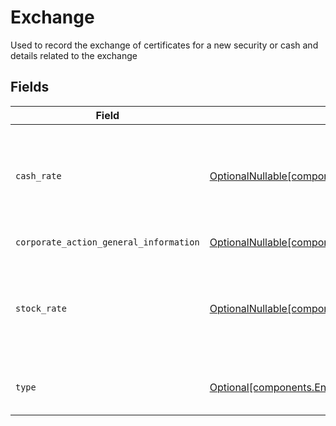 # Exchange

Used to record the exchange of certificates for a new security or cash and details related to the exchange


## Fields

| Field                                                                                                                                                    | Type                                                                                                                                                     | Required                                                                                                                                                 | Description                                                                                                                                              | Example                                                                                                                                                  |
| -------------------------------------------------------------------------------------------------------------------------------------------------------- | -------------------------------------------------------------------------------------------------------------------------------------------------------- | -------------------------------------------------------------------------------------------------------------------------------------------------------- | -------------------------------------------------------------------------------------------------------------------------------------------------------- | -------------------------------------------------------------------------------------------------------------------------------------------------------- |
| `cash_rate`                                                                                                                                              | [OptionalNullable[components.EntryExchangeCashRate]](../../models/components/entryexchangecashrate.md)                                                   | :heavy_minus_sign:                                                                                                                                       | The rate (raw value, not a percentage, example: 50% will be .5 in this field) at which cash will be disbursed to the shareholder                         | {<br/>"value": "0.25"<br/>}                                                                                                                              |
| `corporate_action_general_information`                                                                                                                   | [OptionalNullable[components.EntryExchangeCorporateActionGeneralInformation]](../../models/components/entryexchangecorporateactiongeneralinformation.md) | :heavy_minus_sign:                                                                                                                                       | Common fields for corporate actions                                                                                                                      |                                                                                                                                                          |
| `stock_rate`                                                                                                                                             | [OptionalNullable[components.EntryStockRate]](../../models/components/entrystockrate.md)                                                                 | :heavy_minus_sign:                                                                                                                                       | The rate (raw value, not a percentage, example: 50% will be .5 in this field) at which shares will be disbursed to the shareholder                       | {<br/>"value": "0.25"<br/>}                                                                                                                              |
| `type`                                                                                                                                                   | [Optional[components.EntryExchangeType]](../../models/components/entryexchangetype.md)                                                                   | :heavy_minus_sign:                                                                                                                                       | Corresponds to whether the event is CASH \| STOCK \| CASH_AND_STOCK                                                                                      | CASH                                                                                                                                                     |